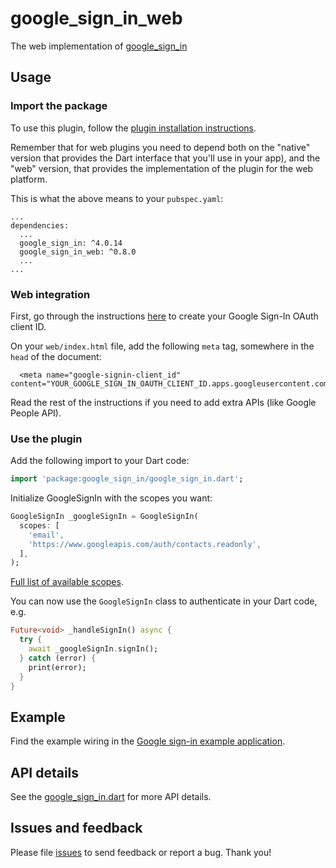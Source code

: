 # google_sign_in_web

The web implementation of [google_sign_in](https://pub.dev/google_sign_in/google_sign_in)

## Usage

### Import the package
To use this plugin, follow the [plugin installation instructions](https://pub.dartlang.org/packages/google_sign_in#pub-pkg-tab-installing).

Remember that for web plugins you need to depend both on the "native" version that provides the Dart interface that you'll use in your app), and the "web" version, that provides the implementation of the plugin for the web platform.

This is what the above means to your `pubspec.yaml`:

```
...
dependencies:
  ...
  google_sign_in: ^4.0.14
  google_sign_in_web: ^0.8.0
  ...
...
```

### Web integration

First, go through the instructions [here](https://developers.google.com/identity/sign-in/web/sign-in#before_you_begin) to create your Google Sign-In OAuth client ID.

On your `web/index.html` file, add the following `meta` tag, somewhere in the
`head` of the document:

```
  <meta name="google-signin-client_id" content="YOUR_GOOGLE_SIGN_IN_OAUTH_CLIENT_ID.apps.googleusercontent.com">
```

Read the rest of the instructions if you need to add extra APIs (like Google People API).


### Use the plugin
Add the following import to your Dart code:

```dart
import 'package:google_sign_in/google_sign_in.dart';
```

Initialize GoogleSignIn with the scopes you want:

```dart
GoogleSignIn _googleSignIn = GoogleSignIn(
  scopes: [
    'email',
    'https://www.googleapis.com/auth/contacts.readonly',
  ],
);
```
[Full list of available scopes](https://developers.google.com/identity/protocols/googlescopes).

You can now use the `GoogleSignIn` class to authenticate in your Dart code, e.g.

```dart
Future<void> _handleSignIn() async {
  try {
    await _googleSignIn.signIn();
  } catch (error) {
    print(error);
  }
}
```

## Example

Find the example wiring in the [Google sign-in example application](https://github.com/flutter/plugins/blob/master/packages/google_sign_in/google_sign_in/example/lib/main.dart).

## API details

See the [google_sign_in.dart](https://github.com/flutter/plugins/blob/master/packages/google_sign_in/google_sign_in/lib/google_sign_in.dart) for more API details.

## Issues and feedback

Please file [issues](https://github.com/flutter/flutter/issues/new)
to send feedback or report a bug. Thank you!
